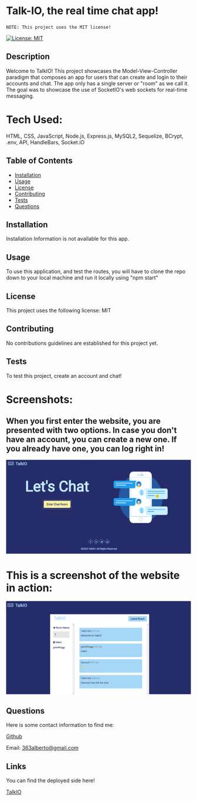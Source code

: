 # Talk-IO, the real time chat app!
    NOTE: This project uses the MIT license!
[![License: MIT](https://img.shields.io/badge/License-MIT-yellow.svg)](https://opensource.org/licenses/MIT)
## Description
Welcome to TalkIO! This project showcases the Model-View-Controller paradigm that composes an app for users that can create and login to their accounts and chat. The app only has a single server or "room" as we call it. The goal was to showcase the use of SocketIO's web sockets for real-time messaging. 
# Tech Used:
 HTML, CSS, JavaScript, Node.js, Express.js, MySQL2, Sequelize, BCrypt, .env, API, HandleBars, Socket.iO 
## Table of Contents
- [Installation](#installation)
- [Usage](#usage)
- [License](#license)
- [Contributing](#contributing)
- [Tests](#tests)
- [Questions](#questions)
## Installation
Installation Information is not available for this app. 
## Usage
To use this application, and test the routes, you will have to clone the repo down to your local machine and run it locally using "npm start"

## License
This project uses the following license: 
MIT
## Contributing
No contributions guidelines are established for this project yet. 
## Tests 
To test this project, create an account and chat! 

# Screenshots:

## When you first enter the website, you are presented with two options. In case you don't have an account, you can create a new one. If you already have one, you can log right in!

![](./Public/images/letschat.png)

# This is a screenshot of the website in action:

![](./Public/images/room1.png)


## Questions
Here is some contact information to find me: 

[Github](https://www.github.com/Albertojl3)

Email: 363alberto@gmail.com
## Links
You can find the deployed side here!

[TalkIO](https://talkio.herokuapp.com/)